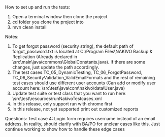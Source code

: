 How to set up and run the tests:
1. Open a terminal window then clone the project
2. cd folder you clone the project into
3. mvn clean install

Notes:
1. To get forgot password (security string), the default path of forgot_password.txt is located at
C:\Program Files\NAKIVO Backup & Replication (Already declared in \src\main\java\commons\GlobalConstants.java).
If there are some changes, just update the path accordingly.
2. The test cases TC_05_DynamicTesting, TC_06_ForgotPassword, TC_09_SecurityValidation_ValidEmailFormats and the rest of remaining
test cases should use different user accounts (Can add or modify user account here: 
\src\test\java\com\nakivo\data\User.java)
3. Update test suite or test class that you want to run here:
\src\test\resources\runNakivoTestcases.xml
4. In this release, only support run with chrome first
5. In this release, not yet supported print out customized reports

Questions:
Test case 4: Login form requires username instead of an email address. In reality, should clarify with BA/PO
for unclear cases like this. Just continue working to show how to handle these edge cases
